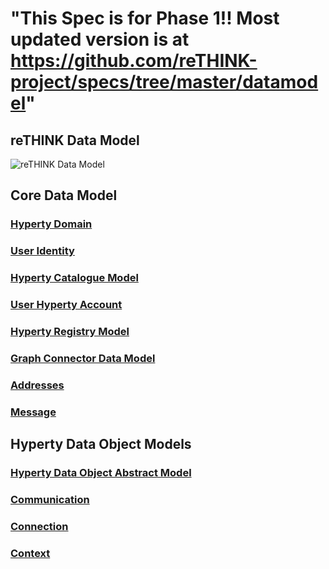 "This Spec is for Phase 1!! Most updated version is at https://github.com/reTHINK-project/specs/tree/master/datamodel" 
========== 
reTHINK Data Model
------------------

![reTHINK Data Model](Rethink-Core.png)

## Core Data Model

### [Hyperty Domain](core/Hyperty-Domain/readme.md)

### [User Identity](core/user-identity/readme.md)

### [Hyperty Catalogue Model](core/hyperty-catalogue/readme.md)

### [User Hyperty Account](core/user-hyperty-account/readme.md)

### [Hyperty Registry Model](core/hyperty-registry/readme.md)

### [Graph Connector Data Model](core/graph-connector/readme.md)

### [Addresses](core/address/readme.md)

### [Message](core/message/readme.md)

## Hyperty Data Object Models

### [Hyperty Data Object Abstract Model ](data-objects/data-synch/readme.md)

### [Communication](data-objects/communication/readme.md)

### [Connection](data-objects/connection/readme.md)

### [Context](data-objects/context/readme.md)
